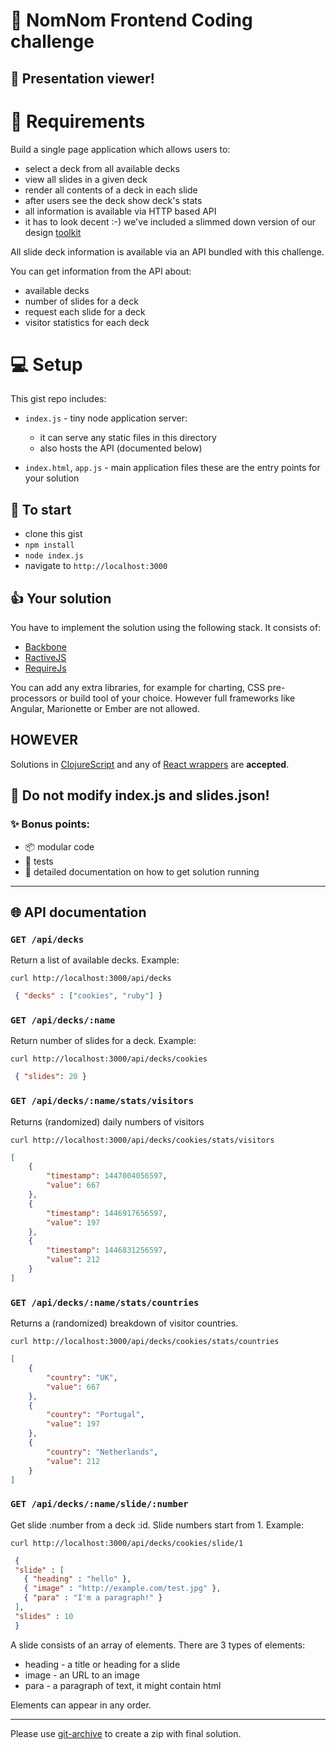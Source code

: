# :microscope: NomNom Frontend Coding challenge

## :page_with_curl: Presentation viewer!

# :cake: Requirements

Build a single page application which allows users to:

- select a deck from all available decks
- view all slides in a given deck
- render all contents of a deck in each slide
- after users see the deck show deck's stats
- all information is available via HTTP based API
- it has to look decent :-) we've included a slimmed down version of
  our design [toolkit](#file-fw-challenge-ui-toolkit-png)

All slide deck information is available via an API bundled with this challenge.

You can get information from the API about:
- available decks
- number of slides for a deck
- request each slide for a deck
- visitor statistics for each deck

# :computer: Setup

This gist repo includes:

- `index.js` - tiny node application server:
  - it can serve any static files in this directory
  - also hosts the API (documented below)

- `index.html`, `app.js` - main application files
  these are the entry points for your solution

## :rocket: To start

- clone this gist
- `npm install`
- `node index.js`
- navigate to `http://localhost:3000`

## :+1: Your solution

You have to implement the solution using the following
stack. It consists of:

- [Backbone](http://backbonejs.org/)
- [RactiveJS](ractivejs.org)
- [RequireJs](requirejs.org)

You can add any extra libraries, for example for charting, CSS pre-processors
or build tool of your choice.
However full frameworks like Angular, Marionette or Ember are not allowed.

## HOWEVER

Solutions in [ClojureScript](http://clojure.org/about/clojurescript) and any of
[React wrappers](https://facebook.github.io/react/) are **accepted**.


## :no_good: Do not modify index.js and slides.json!

### :sparkles: Bonus points:

- :package: modular code
- :cherries: tests
- :blue_book: detailed documentation on how to get solution running

---

## :globe_with_meridians: API documentation

### `GET /api/decks`

 Return a list of available decks. Example:

`curl http://localhost:3000/api/decks`

```json
 { "decks" : ["cookies", "ruby"] }
```

### `GET /api/decks/:name`

Return number of slides for a deck. Example:


`curl http://localhost:3000/api/decks/cookies`

```json
 { "slides": 20 }
 ```

### `GET /api/decks/:name/stats/visitors`

Returns (randomized) daily numbers of visitors


`curl http://localhost:3000/api/decks/cookies/stats/visitors`

```json
[
    {
        "timestamp": 1447004056597,
        "value": 667
    },
    {
        "timestamp": 1446917656597,
        "value": 197
    },
    {
        "timestamp": 1446831256597,
        "value": 212
    }
]
```


### `GET /api/decks/:name/stats/countries`

Returns a (randomized) breakdown of visitor countries.

`curl http://localhost:3000/api/decks/cookies/stats/countries`



```json
[
    {
        "country": "UK",
        "value": 667
    },
    {
        "country": "Portugal",
        "value": 197
    },
    {
        "country": "Netherlands",
        "value": 212
    }
]
```


### `GET /api/decks/:name/slide/:number`

Get slide :number from a deck :id. Slide numbers start from 1. Example:

`curl http://localhost:3000/api/decks/cookies/slide/1`

```json
 {
 "slide" : [
   { "heading" : "hello" },
   { "image" : "http://example.com/test.jpg" },
   { "para" : "I'm a paragraph!" }
 ],
 "slides" : 10
 }
```

A slide consists of an array of elements. There are 3 types of elements:
  - heading - a title or heading for a slide
  - image - an URL to an image
  - para - a paragraph of text, it might contain html

Elements can appear in any order.

---

Please use [git-archive](http://git-scm.com/docs/git-archive) to create a zip
with final solution.
